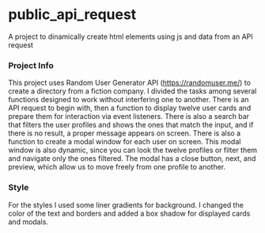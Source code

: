 # public_api_request
A project to dinamically create html elements using js and data from an API request

### Project Info
This project uses Random User Generator API (https://randomuser.me/) to create a directory from a fiction company. I divided the tasks among several functions designed to work without interfering one to another. There is an API request to begin with, then a function to display twelve user cards and prepare them for interaction via event listeners. There is also a search bar that filters the user profiles and shows the ones that match the input, and if there is no result, a proper message appears on screen. There is also a function to create a modal window for each user on screen. This modal window is also dynamic, since you can look the twelve profiles or filter them and navigate only the ones filtered. The modal has a close button, next, and preview, which allow us to move freely from one profile to another.

### Style
For the styles I used some liner gradients for background. I changed the color of the text and borders and added a box shadow for displayed cards and modals.
